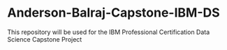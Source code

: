 # Anderson-Balraj-Capstone-IBM-DS
This repository will be used for the IBM Professional Certification Data Science Capstone Project

